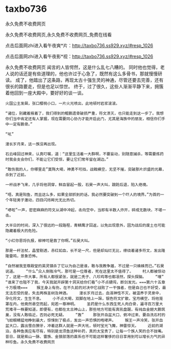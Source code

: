 # taxbo736
永久免费不收费网页

永久免费不收费网页,永久免费不收费网页_免费在线看

点击后面网zhi进入看午夜爽*片：http://taxbo736.ss929.xyz/#resp_1026

点击后面网zhi进入看午夜影*视：http://taxbo736.ss929.xyz/#resp_1026

永久免费不收费网页    闻言的人皆愕然，这是什么乱七八糟的。    同时他也觉得，老人说的话还是有些道理的，他也许过于心急了，既然有这么多骨书，那就慢慢研读。    成了，他踏出了这条路，再现太古十强生灵的神通，尽管还要去完善，还有很长的路要走，但是也足以惊世。    终于，过了很久，这些人渐渐平静下来，拥簇着他回到一座大殿中，要好好的谈一谈。

    火国公主发飙，张口樱桃小口，一片火光喷出，此地顿时岩浆滚滚。

    “诸位，别藏着掖着了，我们得到的鲲鹏遗骨破损严重，符文溃灭，也只能走到这一步了。我想你们当中肯定还有人掌握，现在需要同心协力才能开启此门，尤其是海族中的朋友，相信你们手中一定有鹏骨。”

    “吼”

    漫长岁月来，这一族没再出现。

    石云峰回过神来，认真叮嘱，道：“这里生活着一大群啊，不要妄动，别随意捕杀，等需要炼药时我会支会你们，不能让它们受惊，要让它们常年留在湖边。”

    “敢伤我的人，你哪里走”莫殇大喝，神勇不可挡，战戟横空，无坚不摧，突破那片炽盛的光幕，杀到了近前。

    一杆战矛飞来，几乎将他洞穿，鲜血冒起一股，石昊一声大叫，踉跄后退，陷入绝境。

    “唔，真是阳鱼，而且这么多，如果全部抓到的话，我必然要突破到一个吓人的境界。”为首的一个年轻男子激动，四目闪烁眸光无比热切。

    “哧啦”一声，密密麻麻的符文从湖中冲起，击向空中，当即有半数人炸开，碎成无数块，不堪一击。

    大半日的时间，深入了很远的一段路程，青鳞鹰才回返，以免出现意外，因为战后的废土也可能隐藏着极大的危险。

    “小红你恩将仇报，柳神可是救了你啊。”石昊大叫。

    那是一杆法杖，晶莹剔透，赤红如血，长不足一尺，但是却灿烂无比，缭绕着诸多符文，发出隆隆雷鸣，景象恐怖。

    “自然被我至尊殿堂的英灵镇杀了它以为自己是谁，敢与我教争雄，不过是一只蛛蛛而已。”石昊说道。    “什么”众人倒吸冷气，那可是一位尊者，死在这里太不值得了。    村人都被惊动了，这是一件大事，所有人都很紧张，就是二秃子、八珍鸡等也都凛然，探头探脑。    “噗”    “谁来了也阻不了我，今天我就开辟第十洞天给你们看”小不点硬闯，断剑发光。===第六十五章 十万极境===    猴王身上有伤，在不久前的对决中它战败了一干强者，但是自己也不好受，最无法忍受的是，失去两株圣树及神酒。    漫长岁月过去，血液神性不灭，被温养于灵泉中，孕化符文，生生不息。    小不点大喝，双脚在地上一跺，银色符文扩散，宝月横空，将他笼罩在内，他竟然悬空而起，宛若一尊神明。    圣药是什么东西生死人肉白骨，遍寻百万里大荒难寻一株要知道，即便有，也都在太古神山上，那些地方可能有真犼盘踞，有纯血金翅大鹏筑巢，没有人敢临近，否则必死无疑。    “轰”    那张开血盆大口、俯冲过来、要血洗石村的飞蛟眼睛猛地睁到最大，惊悚到了极点，发出一声恐惧的咆哮声。    猴王一声冷笑，张开血盆大口，露出雪白獠牙，冲着这群人就是一声大吼，顿时宝光飞舞，神雷惊天。    近前的湖泊，各种鱼类应有尽有，特别是龙须鱼这种补药，真的太宝贵了，让每一个族人笑的合不拢嘴。昔日，就是紫山一脉、雷族、金狼部落的直系也不可能这样奢侈的日日享用到可以增长力气的异种珍鱼。永久免费不收费网页
